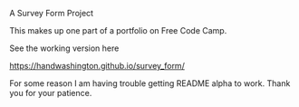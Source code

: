 A Survey Form Project

This makes up one part of a portfolio on Free Code Camp.

See the working version here

https://handwashington.github.io/survey_form/

For some reason I am having trouble getting README alpha to work. Thank you for your patience.
